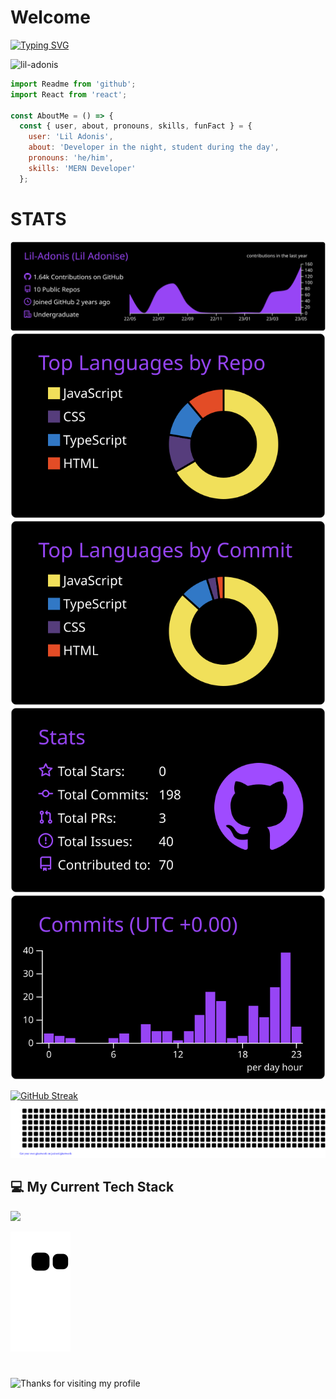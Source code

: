 # Welcome
[![Typing SVG](https://readme-typing-svg.herokuapp.com?font=Fira+Code&weight=500&size=22&duration=4999&pause=1000&color=18A41B&width=435&lines=Pleased+to+have+you+here+%F0%9F%99%82)](https://git.io/typing-svg)

<p align="left"> <img src="https://komarev.com/ghpvc/?username=lil-adonis&label=Profile%20views&color=0e75b6&style=flat" alt="lil-adonis" /> </p>

```Javascript
import Readme from 'github';
import React from 'react';

const AboutMe = () => {
  const { user, about, pronouns, skills, funFact } = {
    user: 'Lil Adonis',
    about: 'Developer in the night, student during the day',
    pronouns: 'he/him',
    skills: 'MERN Developer'
  };
```


# STATS
  
 [![](https://raw.githubusercontent.com/Lil-Adonis/Lil-Adonis/master/profile-summary-card-output/midnight_purple/0-profile-details.svg )](https://github.com/vn7n24fzkq/github-profile-summary-cards)
[![](https://raw.githubusercontent.com/Lil-Adonis/Lil-Adonis/master/profile-summary-card-output/midnight_purple/1-repos-per-language.svg)](https://github.com/vn7n24fzkq/github-profile-summary-cards ) [![](https://raw.githubusercontent.com/Lil-Adonis/Lil-Adonis/master/profile-summary-card-output/midnight_purple/2-most-commit-language.svg)](https://github.com/vn7n24fzkq/github-profile-summary-cards)
[![](https://raw.githubusercontent.com/Lil-Adonis/Lil-Adonis/master/profile-summary-card-output/midnight_purple/3-stats.svg)](https://github.com/vn7n24fzkq/github-profile-summary-cards) [![](https://raw.githubusercontent.com/Lil-Adonis/Lil-Adonis/master/profile-summary-card-output/midnight_purple/4-productive-time.svg)](https://github.com/vn7n24fzkq/github-profile-summary-cards)


[![GitHub Streak](https://streak-stats.demolab.com?user=Lil-Adonis&theme=midnight_purple&hide_border=true&border_radius=50&card_width=700)](https://git.io/streak-stats)
![gitartwork](gitartwork.svg)
## 💻 My Current Tech Stack

<img src="https://skillicons.dev/icons?i=html,css,js,ts,tailwind,nextjs,ts,vercel,redux,firebase,vite,react,bootstrap,docker,express,fastapi,firebase,gatsby,github,graphql,heroku,jest,mongodb,materialui,nodejs,postman,sass,styledcomponents,tailwind,webpack">

![Snake animation](https://github.com/Lil-Adonis/Lil-Adonis/blob/output/github-contribution-grid-snake.svg)
#
<img height="120" alt="Thanks for visiting my profile" width="100%" src="https://github.com/dibyendu415/dibyendu415/blob/master/marquee.svg" />







  



 
